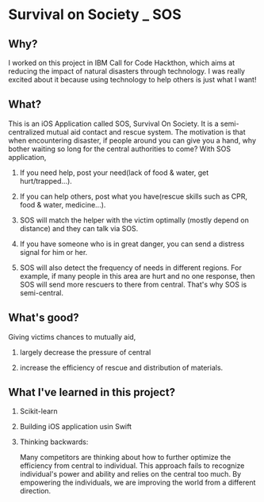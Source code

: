 # Survival on Society _ SOS

## Why?
I worked on this project in IBM Call for Code Hackthon, which aims at reducing the impact of natural disasters through technology.
I was really excited about it because using technology to help others is just what I want!

## What?
This is an iOS Application called SOS, Survival On Society. It is a semi-centralized mutual aid contact and rescue system. The motivation is that when encountering disaster, if people around you can give you a hand, why bother waiting so long for the central authorities to come? With SOS application,

1. If you need help, post your need(lack of food & water, get hurt/trapped...).

2. If you can help others, post what you have(rescue skills such as CPR, food & water, medicine...).

3. SOS will match the helper with the victim optimally (mostly depend on distance) and they can talk via SOS.

4. If you have someone who is in great danger, you can send a distress signal for him or her.

5. SOS will also detect the frequency of needs in different regions. For example, if many people in this area are hurt and no one response, then SOS will send more rescuers to there from central. That's why SOS is semi-central.

## What's good?
Giving victims chances to mutually aid,

1. largely decrease the pressure of central

2. increase the efficiency of rescue and distribution of materials. 

## What I've learned in this project?
1. Scikit-learn

2. Building iOS application usin Swift

3. Thinking backwards: 

    Many competitors are thinking about how to further optimize the efficiency from central to individual. This approach fails to recognize individual's power and ability and relies on the central too much. By empowering the individuals, we are improving the world from a different direction.
